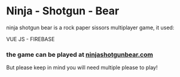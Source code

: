 # Ninja - Shotgun - Bear

ninja shotgun bear is a rock paper sissors multiplayer game, it used: 

VUE JS - FIREBASE 

### the game can be played at [ninjashotgunbear.com](ninjashotgunbear.com)
But please keep in mind you will need multiple please to play! 

